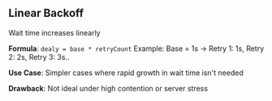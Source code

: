 ## Linear Backoff
Wait time increases linearly

**Formula**: `dealy = base * retryCount`
Example: Base = 1s → Retry 1: 1s, Retry 2: 2s, Retry 3: 3s..

**Use Case**:
Simpler cases where rapid growth in wait time isn't needed

**Drawback**:
Not ideal under high contention or server stress